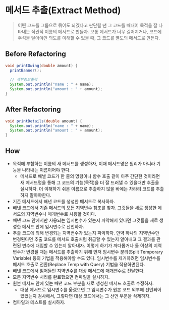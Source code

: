 # 메서드 추출(Extract Method)

> 어떤 코드를 그룹으로 묶어도 되겠다고 판단될 땐 그 코드를 빼내어 목적을 잘 나타내는 직관적 이름의 메서드로 만들자. 보통 메서드가 너무 길어지거나, 코드에 주석을 달아야만 의도를 이해할 수 있을 때, 그 코드를 별도의 메서드로 만든다.

## Before Refactoring

```java
void printOwing(double amount) {
  printBanner();
  
  // 세부정보출력
  System.out.println("name : " + name);
  System.out.println("amount : " + amount);
}
```

## After Refactoring

```java
void printDetails(double amount) {
  System.out.println("name : " + name);
  System.out.println("amount : " + amount);
}
```

## How

- 목적에 부합하는 이름의 새 메서드를 생성하자, 이때 메서드명은 원리가 아니라 기능을 나타내는 이름이어야 한다.
  - 메서드로 빼낼 코드가 한 줄의 명령이나 함수 호출 같이 아주 간단한 것이라면 새 메서드명을 통해 그 코드의 기능(목적)을 더 잘 드러낼 수 있을때만
  추출을 실시하자. 더 이해하기 쉬운 이름으로 추출하지 않을 바에는 차라리 코드를 추출하지 말아야한다.
- 기존 메서드에서 빼낸 코드를 생성한 메서드로 복사하자.
- 빼낸 코드에서 기존 메서드의 모든 지역변수 참조를 찾자. 그것들을 새로 생성한 메서드의 지역변수나 매개변수로 사용할 것이다.
- 빼낸 코드 안에서만 사용되는 임시변수가 있는지 파악해서 있다면 그것들을 새로 생성한 메서드 안에 임시변수로 선언하자.
- 추출 코드에 의해 변경되는 지역변수가 있는지 파악하자. 만약 하나의 지역변수만 변경된다면 추출 코드를 메서드 호출처럼 취급할 수 있는지
알아내고 그 결과를 관련된 변수에 대입할 수 있는지 알아내자. 이렇게 하기가 까다롭거나 둘 이상의 지역변수가 변경될 때는 메서드를 추출하기 위해
먼저 임시변수 분리(Split Temporary Variable) 등의 기법을 적용해야할 수도 있다. 임시변수를 제거하려면 임시변수를 메서드 호출로 전환(Replace Temp with Query) 기법을 적용하면된다.
- 빼낸 코드에서 읽어들인 지역변수를 대상 메서드에 매개변수로 전달한다.
- 모든 지역변수 처리를 완료했으면 컴파일을 실시하자.
- 원본 메서드 안에 있는 빼낸 코드 부분을 새로 생성한 메서드 호출로 수정하자.
  - 대상 메서드로 임시변수를 옮겼으면 그 임시변수가 원본 코드 외부에 선언되어 있었는지 검사해서, 그렇다면 대상 코드에서는 그 선언 부분을 삭제하자.
- 컴파일과 테스트를 실시하자.
